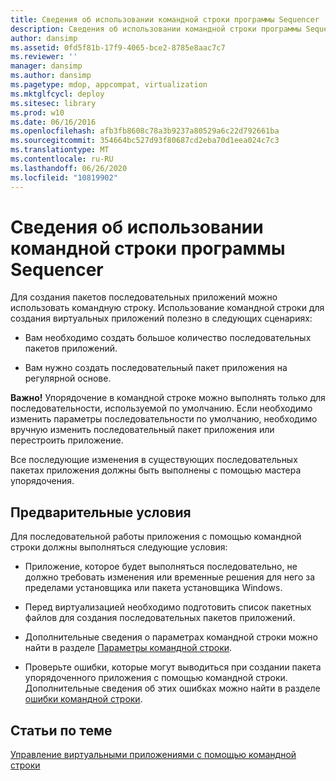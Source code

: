 ```yaml
---
title: Сведения об использовании командной строки программы Sequencer
description: Сведения об использовании командной строки программы Sequencer
author: dansimp
ms.assetid: 0fd5f81b-17f9-4065-bce2-8785e8aac7c7
ms.reviewer: ''
manager: dansimp
ms.author: dansimp
ms.pagetype: mdop, appcompat, virtualization
ms.mktglfcycl: deploy
ms.sitesec: library
ms.prod: w10
ms.date: 06/16/2016
ms.openlocfilehash: afb3fb8608c78a3b9237a80529a6c22d792661ba
ms.sourcegitcommit: 354664bc527d93f80687cd2eba70d1eea024c7c3
ms.translationtype: MT
ms.contentlocale: ru-RU
ms.lasthandoff: 06/26/2020
ms.locfileid: "10819902"
---
```

# Сведения об использовании командной строки программы Sequencer


Для создания пакетов последовательных приложений можно использовать командную строку. Использование командной строки для создания виртуальных приложений полезно в следующих сценариях:

-   Вам необходимо создать большое количество последовательных пакетов приложений.

-   Вам нужно создать последовательный пакет приложения на регулярной основе.

**Важно!**  Упорядочение в командной строке можно выполнять только для последовательности, используемой по умолчанию. Если необходимо изменить параметры последовательности по умолчанию, необходимо вручную изменить последовательный пакет приложения или перестроить приложение.

 

Все последующие изменения в существующих последовательных пакетах приложения должны быть выполнены с помощью мастера упорядочения.

## Предварительные условия


Для последовательной работы приложения с помощью командной строки должны выполняться следующие условия:

-   Приложение, которое будет выполняться последовательно, не должно требовать изменения или временные решения для него за пределами установщика или пакета установщика Windows.

-   Перед виртуализацией необходимо подготовить список пакетных файлов для создания последовательных пакетов приложений.

-   Дополнительные сведения о параметрах командной строки можно найти в разделе [Параметры командной строки](command-line-parameters.md).

-   Проверьте ошибки, которые могут выводиться при создании пакета упорядоченного приложения с помощью командной строки. Дополнительные сведения об этих ошибках можно найти в разделе [ошибки командной строки](command-line-errors.md).

## Статьи по теме


[Управление виртуальными приложениями с помощью командной строки](how-to-manage-virtual-applications-using-the-command-line.md)

 

 





